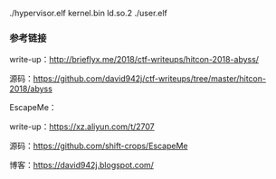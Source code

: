 
./hypervisor.elf kernel.bin ld.so.2 ./user.elf

### 参考链接

write-up：http://brieflyx.me/2018/ctf-writeups/hitcon-2018-abyss/

源码：https://github.com/david942j/ctf-writeups/tree/master/hitcon-2018/abyss

EscapeMe：

write-up：https://xz.aliyun.com/t/2707

源码：https://github.com/shift-crops/EscapeMe

博客：https://david942j.blogspot.com/